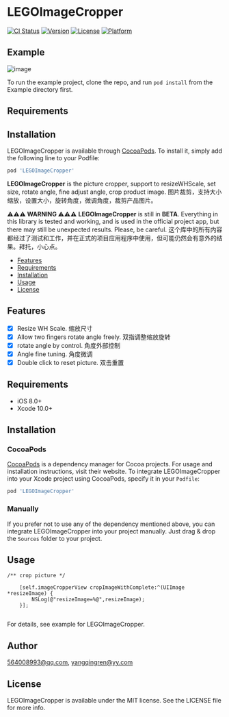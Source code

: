 # LEGOImageCropper

[![CI Status](https://img.shields.io/travis/564008993@qq.com/LEGOImageCropper.svg?style=flat)](https://travis-ci.org/564008993@qq.com/LEGOImageCropper)
[![Version](https://img.shields.io/cocoapods/v/LEGOImageCropper.svg?style=flat)](https://cocoapods.org/pods/LEGOImageCropper)
[![License](https://img.shields.io/cocoapods/l/LEGOImageCropper.svg?style=flat)](https://cocoapods.org/pods/LEGOImageCropper)
[![Platform](https://img.shields.io/cocoapods/p/LEGOImageCropper.svg?style=flat)](https://cocoapods.org/pods/LEGOImageCropper)

## Example

![image](https://github.com/legokit/LEGOAnimation/blob/master/Resources/LEGOImageCropperGif.gif)

To run the example project, clone the repo, and run `pod install` from the Example directory first.

## Requirements

## Installation

LEGOImageCropper is available through [CocoaPods](https://cocoapods.org). To install
it, simply add the following line to your Podfile:

```ruby
pod 'LEGOImageCropper'
```

**LEGOImageCropper** is the picture cropper, support to resizeWHScale, set size, rotate angle, fine adjust angle, crop product image. 图片裁剪，支持大小缩放，设置大小，旋转角度，微调角度，裁剪产品图片。

**⚠️⚠️⚠️ WARNING ⚠️⚠️⚠️** **LEGOImageCropper** is still in **BETA**. Everything in this library is tested and working, and is used in the official project app, but there may still be unexpected results. Please, be careful. 这个库中的所有内容都经过了测试和工作，并在正式的项目应用程序中使用，但可能仍然会有意外的结果。拜托，小心点。

- [Features](#features)
- [Requirements](#requirements)
- [Installation](#installation)
- [Usage](#usage)
- [License](#license)

## Features

- [x] Resize WH Scale.  缩放尺寸
- [x] Allow two fingers rotate angle freely.  双指调整缩放旋转
- [x] rotate angle by control.  角度外部控制
- [x] Angle fine tuning.  角度微调  
- [x] Double click to reset picture.  双击重置

## Requirements

- iOS 8.0+
- Xcode 10.0+

## Installation

### CocoaPods

[CocoaPods](https://cocoapods.org) is a dependency manager for Cocoa projects. For usage and installation instructions, visit their website. To integrate LEGOImageCropper into your Xcode project using CocoaPods, specify it in your `Podfile`:

```ruby
pod 'LEGOImageCropper'
```

### Manually

If you prefer not to use any of the dependency mentioned above, you can integrate LEGOImageCropper into your project manually. Just drag & drop the `Sources` folder to your project.

## Usage

```
/** crop picture */

    [self.imageCropperView cropImageWithComplete:^(UIImage *resizeImage) {
        NSLog(@"resizeImage=%@",resizeImage);
    }];
    
```


For details, see example for LEGOImageCropper.

## Author

564008993@qq.com, yangqingren@yy.com

## License

LEGOImageCropper is available under the MIT license. See the LICENSE file for more info.




